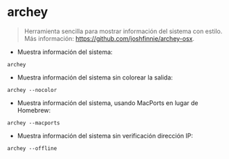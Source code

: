 # archey

> Herramienta sencilla para mostrar información del sistema con estilo.
> Más información: <https://github.com/joshfinnie/archey-osx>.

- Muestra información del sistema:

`archey`

- Muestra información del sistema sin colorear la salida:

`archey --nocolor`

- Muestra información del sistema, usando MacPorts en lugar de Homebrew:

`archey --macports`

- Muestra información del sistema sin verificación dirección IP:

`archey --offline`
